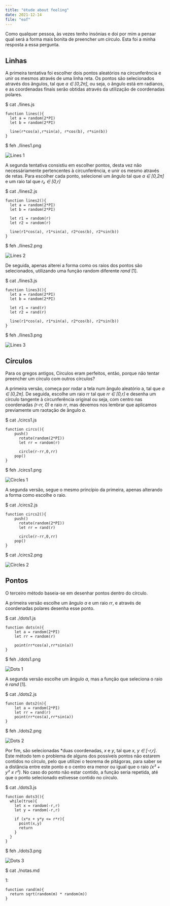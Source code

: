 ```yaml
---
title: "étude about feeling"
date: 2021-12-14
file: "eaf"
---
```


Como qualquer pessoa, às vezes tenho insónias e doi por mim a pensar qual será a forma mais bonita de preencher um círculo. Esta foi a minha resposta a essa pergunta.

## Linhas
A primeira tentativa foi escolher dois pontos aleatórios na circunferência e unir os mesmos através de uma linha reta. Os pontos são selecionados através dos ângulos, tal que *a ∈ [0,2π]*, ou seja, o ângulo está em radianos, e as coordenadas finais serão obtidas através da utilização de coordenadas polares.

$ cat ./lines.js

```
function lines(){
  let a = random(2*PI)
  let b = random(2*PI)
  
  line(r*cos(a),r*sin(a), r*cos(b), r*sin(b))
}
```

$ feh ./lines1.png

![Lines 1](/img/lines.png)

A segunda tentativa consistiu em escolher pontos, desta vez não necessáriamente pertencentes à circunferência, e unir
os mesmo através de retas. Para escolher cada ponto, selecionei um ângulo tal que  *a ∈ [0,2π]* e um raio tal que *r₂ ∈ [0,r]*

$ cat ./lines2.js

```
function lines2(){  
  let a = random(2*PI)
  let b = random(2*PI)
  
  let r1 = random(r)
  let r2 = random(r)
  
  line(r1*cos(a), r1*sin(a), r2*cos(b), r2*sin(b))
}
```

$ feh ./lines2.png

![Lines 2](/img/lines2.png)


De seguida, apenas alterei a forma como os raios dos pontos são selecionados, utilizando uma função random diferente *rand* [1].

$ cat ./lines3.js

```
function lines3(){
  let a = random(2*PI)
  let b = random(2*PI)
  
  let r1 = rand(r)
  let r2 = rand(r)
  
  line(r1*cos(a), r1*sin(a), r2*cos(b), r2*sin(b))
}
```

$ feh ./lines3.png

![Lines 3](/img/lines3.png)


## Círculos

Para os gregos antigos, Círculos eram perfeitos, então, porque não tentar preencher um círculo com outros círculos?

A primeira versão, começa por rodar a tela num ângulo aleatório a, tal que *a ∈ [0,2π]*. De seguida, escolhe um raio rr tal que *rr ∈ [0,r]* e desenha um círculo tangente à circunferência original ou seja, com centro nas coordenadas *(r-rr, 0)* e raio *rr*, mas devemos nos lembrar que aplicamos previamente um raotação de ângulo *a*.

$ cat ./circs1.js

```
function circs(){
    push()
      rotate(random(2*PI))
      let rr = random(r)
  
      circle(r-rr,0,rr)
    pop()
}
```

$ feh ./circs1.png

![Circles 1](/img/circs.png)


A segunda versão, segue o mesmo princípio da primeira, apenas alterando a forma como escolhe o raio.

$ cat ./circs2.js

```
function circs2(){
    push()
      rotate(random(2*PI))
      let rr = rand(r)
  
      circle(r-rr,0,rr)
    pop()
}
```

$ cat ./circs2.png

![Circles 2](/img/circs2.png)


## Pontos

O terceiro método baseia-se em desenhar pontos dentro do círculo.

A primeira versão escolhe um ângulo *a* e um raio *rr*, e através de coordenadas polares desenha esse ponto.

$ cat ./dots1.js

```
function dots(n){
    let a = random(2*PI)
    let rr = random(r)
    
    point(rr*cos(a),rr*sin(a))
}
```

$ feh ./dots1.png

![Dots 1](/img/dots.png)

A segunda versão escolhe um ângulo *a*, mas a função que seleciona o raio é *rand* [1].

$ cat ./dots2.js

```
function dots2(n){
    let a = random(2*PI)
    let rr = rand(r)
    point(rr*cos(a),rr*sin(a))
}
```

$ feh ./dots2.png

![Dots 2](/img/dots3.png)

Por fim, são selecionadas *duas coordenadas, *x* e *y*, tal que *x, y ∈ [-r,r]*.
Este método tem o problema de alguns dos possíveis pontos não estarem contidos no círculo, pelo que utilizei o teorema de pitágoras, para saber se a distância entre este ponto e o centro era menor ou igual que o raio *(x² + y² ≤ r²)*. No caso do ponto não estar contido, a função seria repetida, até que o ponto selecionado estivesse contido no círculo.


$ cat ./dots3.js

```
function dots3(){
  while(true){
    let x = random(-r,r)
    let y = random(-r,r)
    
    if (x*x + y*y <= r*r){
      point(x,y)
      return
    }
  }
}
```

$ feh ./dots3.png

![Dots 3](/img/dots2.png)

$ cat ./notas.md

1:

```
function rand(m){
  return sqrt(random(m) * random(m))
}
```
